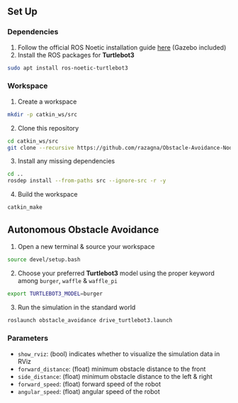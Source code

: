 ## Set Up
### Dependencies
1. Follow the official ROS Noetic installation guide [here](http://wiki.ros.org/noetic/Installation/Ubuntu) (Gazebo included)
2. Install the ROS packages for **Turtlebot3**
```bash
sudo apt install ros-noetic-turtlebot3
```

### Workspace
1. Create a workspace
```bash
mkdir -p catkin_ws/src
```
2. Clone this repository
```bash
cd catkin_ws/src
git clone --recursive https://github.com/razagna/Obstacle-Avoidance-Node
```
3. Install any missing dependencies
```bash
cd ..
rosdep install --from-paths src --ignore-src -r -y
```
4. Build the workspace
```bash
catkin_make
```

## Autonomous Obstacle Avoidance
1. Open a new terminal & source your workspace
```bash
source devel/setup.bash
```
2. Choose your preferred **Turtlebot3** model using the proper keyword among `burger`, `waffle` & `waffle_pi`
```bash
export TURTLEBOT3_MODEL=burger
```
3. Run the simulation in the standard world
```bash
roslaunch obstacle_avoidance drive_turtlebot3.launch
```

### Parameters
- `show_rviz`: (bool) indicates whether to visualize the simulation data in RViz
- `forward_distance`: (float) minimum obstacle distance to the front
- `side_distance`: (float) minimum obstacle distance to the left & right
- `forward_speed`: (float) forward speed of the robot
- `angular_speed`: (float) angular speed of the robot
